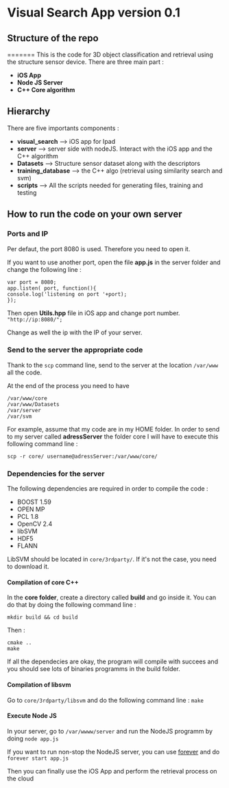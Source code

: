 # Visual Search App version 0.1

## Structure of the repo
=======
This is the code for 3D object classification and retrieval using the structure sensor device.
There are three main part :  

* **iOS App** 
* **Node JS Server**
* **C++ Core algorithm**

## Hierarchy 

There are five importants components :

* **visual_search** —> iOS app for Ipad
* **server** —> server side with nodeJS. Interact with the iOS app and the C++ algorithm
* **Datasets** —> Structure sensor dataset along with the descriptors 
* **training_database** —> the C++ algo (retrieval using similarity search and svm)
* **scripts** —> All the scripts needed for generating files, training and testing

## How to run the code on your own server 

### Ports and IP

Per defaut, the port 8080 is used. Therefore you need to open it.

If you want to use another port, open the file **app.js** in the server folder and change the following line :

	var port = 8080; 
	app.listen( port, function(){ 
  	console.log('listening on port '+port); 
	});

Then open **Utils.hpp** file in iOS app and change port number.
`"http://ip:8080/";`

Change as well the ip with the IP of your server.

### Send to the server the appropriate code

Thank to the `scp` command line, send to the server at the location `/var/www` all the code.

At the end of the process you need to have
	
	/var/www/core
	/var/www/Datasets
	/var/server
	/var/svm
	
For example, assume that my code are in my HOME folder. In order to send to my server called **adressServer** the folder core I will have to execute this following command line  :

`scp -r core/ username@adressServer:/var/www/core/
`

### Dependencies for the server 

The following dependencies are required in order to compile the code :


* BOOST 1.59
* OPEN MP
* PCL 1.8
* OpenCV 2.4
* libSVM 
* HDF5 
* FLANN

LibSVM should be located in `core/3rdparty/`. If it's not the case, you need to download it.

#### Compilation of core C++
In the **core folder**, create a directory called **build** and go inside it.
You can do that by doing the following command line :

`mkdir build && cd build`

Then :

	cmake ..
	make
	
If all the dependecies are okay, the program will compile with succees and you should see lots of binaries programms in the build folder.

#### Compilation of libsvm

Go to `core/3rdparty/libsvm` and do the following command line : `make`

#### Execute Node JS 

In your server, go to `/var/wwww/server` and run the NodeJS programm by doing `node app.js`

If you want to run non-stop the NodeJS server, you can use 
[forever](https://github.com/foreverjs/forever) and do `forever start app.js `

Then you can finally use the iOS App and perform the retrieval process on the cloud


